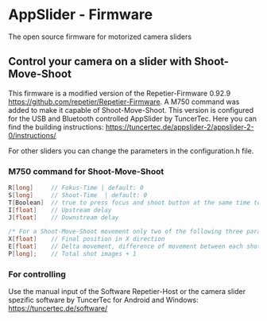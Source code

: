 # AppSlider - Firmware 
The open source firmware for motorized camera sliders

## Control your camera on a slider with Shoot-Move-Shoot 

This firmware is a modified version of the Repetier-Firmware 0.92.9 https://github.com/repetier/Repetier-Firmware.
A M750 command was added to make it capable of Shoot-Move-Shoot.
This version is configured for the USB and Bluetooth controlled AppSlider by TuncerTec. 
Here you can find the building instructions: https://tuncertec.de/appslider-2/appslider-2-0/instructions/

For other sliders you can change the parameters in the configuration.h file.


### M750 command for Shoot-Move-Shoot
```cpp
R[long]     // Fokus-Time | default: 0
S[long]     // Shoot-Time  | default: 0
T[Boolean]  // true to press focus and shoot button at the same time to release the shutter | default: true
I[float]    // Upstream delay
J[float]    // Downstream delay

/* For a Shoot-Move-Shoot movement only two of the following three parameters need to set. */
X[float]    // Final position in X direction
E[float]    // Delta movement, difference of movement between each shot
P[long];    // Total shot images + 1
```
### For controlling 
Use the manual input of the Software Repetier-Host or the camera slider spezific software by TuncerTec for Android and Windows: https://tuncertec.de/software/
